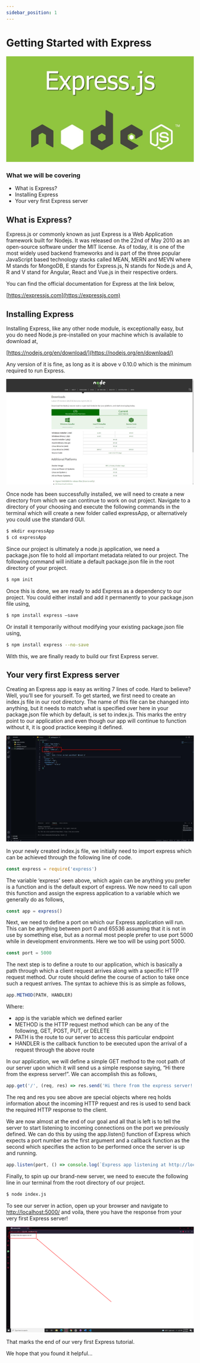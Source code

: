 ```yaml
---
sidebar_position: 1
---
```


# Getting Started with Express

![img.png](../assets/img/Express/express/img.png)

### What we will be covering

- What is Express?
- Installing Express
- Your very first Express server

## What is Express?

Express.js or commonly known as just Express is a Web Application framework built for
Nodejs. It was released on the 22nd of May 2010 as an open-source software under the MIT
license. As of today, it is one of the most widely used backend frameworks and is part of the
three popular JavaScript based technology stacks called MEAN, MERN and MEVN where M
stands for MongoDB, E stands for Express.js, N stands for Node.js and A, R and V stand for
Angular, React and Vue.js in their respective orders.

You can find the official documentation for Express at the link below,

[https://expressjs.com](https://expressjs.com)

## Installing Express

Installing Express, like any other node module, is exceptionally easy, but you do need
Node.js pre-installed on your machine which is available to download at,

[https://nodejs.org/en/download/](https://nodejs.org/en/download/)

Any version of it is fine, as long as it is above v 0.10.0 which
is the minimum required to run Express.

![img_1.png](../assets/img/Express/express/img_1.png)

Once node has been successfully installed, we will need to create a new directory from
which we can continue to work on out project. Navigate to a directory of your choosing and
execute the following commands in the terminal which will create a new folder called
expressApp, or alternatively you could use the standard GUI.

````bash
$ mkdir expressApp
$ cd expressApp
````

Since our project is ultimately a node.js application, we need a package.json file to hold
all important metadata related to our project. The following command will initiate a default
package.json file in the root directory of your project.

````bash
$ npm init
````

Once this is done, we are ready to add Express as a dependency to our project. You
could either install and add it permanently to your package.json file using, 

````bash
$ npm install express –save
````

Or install it temporarily without modifying your existing package.json file using,

````bash
$ npm install express --no-save
````

With this, we are finally ready to build our first Express server.

## Your very first Express server

Creating an Express app is easy as writing 7 lines of code. Hard to believe? Well, you’ll
see for yourself. To get started, we first need to create an index.js file in our root directory. The
name of this file can be changed into anything, but it needs to match what is specified over
here in your package.json file which by default, is set to index.js. This marks the entry point to
our application and even though our app will continue to function without it, it is good practice keeping it defined.

![img_2.png](../assets/img/Express/express/img_2.png)

In your newly created index.js file, we initially need to import express which can be
achieved through the following line of code.

````js
const express = require('express')
````

The variable ‘express’ seen above, which again can be anything you prefer is a function
and is the default export of express. We now need to call upon this function and assign the
express application to a variable which we generally do as follows,

````js
const app = express()
````

Next, we need to define a port on which our Express application will run. This can be
anything between port 0 and 65536 assuming that it is not in use by something else, but as a
normal most people prefer to use port 5000 while in development environments. Here we too
will be using port 5000.

````js
const port = 5000
````

The next step is to define a route to our application, which is basically a path through
which a client request arrives along with a specific HTTP request method. Our route should
define the course of action to take once such a request arrives. The syntax to achieve this is as
simple as follows,

````js
app.METHOD(PATH, HANDLER)
````

Where:
- app is the variable which we defined earlier
- METHOD is the HTTP request method which can be any of the following, GET, POST, PUT, or DELETE
- PATH is the route to our server to access this particular endpoint
- HANDLER is the callback function to be executed upon the arrival of a request through the above route

In our application, we will define a simple GET method to the root path of our server
upon which it will send us a simple response saying, “Hi there from the express server!”. We
can accomplish this as follows,

````js
app.get('/', (req, res) => res.send('Hi there from the express server!'))
````

The req and res you see above are special objects where req holds information about
the incoming HTTP request and res is used to send back the required HTTP response to the
client.

We are now almost at the end of our goal and all that is left is to tell the server to start
listening to incoming connections on the port we previously defined. We can do this by using
the app.listen() function of Express which expects a port number as the first argument and a
callback function as the second which specifies the action to be performed once the server is up
and running.

````js
app.listen(port, () => console.log(`Express app listening at http://localhost:${port}`))
````

Finally, to spin up our brand-new server, we need to execute the following line in our
terminal from the root directory of our project.

````bash
$ node index.js
````

To see our server in action, open up your browser and navigate to
[http://localhost:5000/](http://localhost:5000/) and voila, there you have the response from your very first Express
server!

![img_3.png](../assets/img/Express/express/img_3.png)

That marks the end of our very first Express tutorial. 

We hope that you found it helpful...